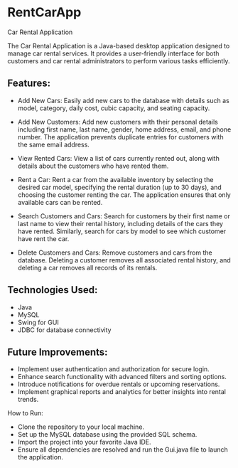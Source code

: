 # RentCarApp
Car Rental Application

The Car Rental Application is a Java-based desktop application designed to manage car rental services. It provides a user-friendly interface for both customers and car rental administrators to perform various tasks efficiently.
## Features:

- Add New Cars: Easily add new cars to the database with details such as model, category, daily cost, cubic capacity, and seating capacity.

- Add New Customers: Add new customers with their personal details including first name, last name, gender, home address, email, and phone number. The application prevents duplicate entries for customers with the same email address.

- View Rented Cars: View a list of cars currently rented out, along with details about the customers who have rented them.

- Rent a Car: Rent a car from the available inventory by selecting the desired car model, specifying the rental duration (up to 30 days), and choosing the customer renting the car. The application ensures that only available cars can be rented.

- Search Customers and Cars: Search for customers by their first name or last name to view their rental history, including details of the cars they have rented. Similarly, search for cars by model to see which customer have rent the car.

- Delete Customers and Cars: Remove customers and cars from the database. Deleting a customer removes all associated rental history, and deleting a car removes all records of its rentals.

## Technologies Used:

- Java
- MySQL
- Swing for GUI
- JDBC for database connectivity

## Future Improvements:

- Implement user authentication and authorization for secure login.
- Enhance search functionality with advanced filters and sorting options.
- Introduce notifications for overdue rentals or upcoming reservations.
- Implement graphical reports and analytics for better insights into rental trends.

How to Run:

- Clone the repository to your local machine.
- Set up the MySQL database using the provided SQL schema.
- Import the project into your favorite Java IDE.
- Ensure all dependencies are resolved and run the Gui.java file to launch the application.

